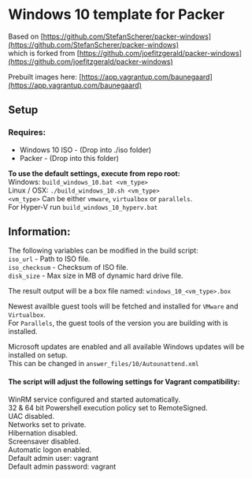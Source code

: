 # Windows 10 template for Packer
Based on [https://github.com/StefanScherer/packer-windows](https://github.com/StefanScherer/packer-windows)  
which is forked from [https://github.com/joefitzgerald/packer-windows](https://github.com/joefitzgerald/packer-windows)

Prebuilt images here: [https://app.vagrantup.com/baunegaard](https://app.vagrantup.com/baunegaard)

## Setup

### Requires:
* Windows 10 ISO - (Drop into ./iso folder)
* Packer - (Drop into this folder)

**To use the default settings, execute from repo root:**  
Windows: ```build_windows_10.bat <vm_type>```  
Linux / OSX: ```./build_windows_10.sh <vm_type>```  
```<vm_type>``` Can be either ```vmware```, ```virtualbox``` or ```parallels```.  
For Hyper-V run ```build_windows_10_hyperv.bat```

## Information:
The following variables can be modified in the build script:  
```iso_url``` - Path to ISO file.  
```iso_checksum``` - Checksum of ISO file.  
```disk_size``` - Max size in MB of dynamic hard drive file.

The result output will be a box file named: ```windows_10_<vm_type>.box```

Newest availble guest tools will be fetched and installed for ```VMware``` and ```Virtualbox```.  
For ```Parallels```, the guest tools of the version you are building with is installed.

Microsoft updates are enabled and all available Windows updates will be installed on setup.  
This can be changed in ```answer_files/10/Autounattend.xml```

#### The script will adjust the following settings for Vagrant compatibility:
WinRM service configured and started automatically.  
32 & 64 bit Powershell execution policy set to RemoteSigned.  
UAC disabled.  
Networks set to private.  
Hibernation disabled.  
Screensaver disabled.  
Automatic logon enabled.  
Default admin user: vagrant  
Default admin password: vagrant
